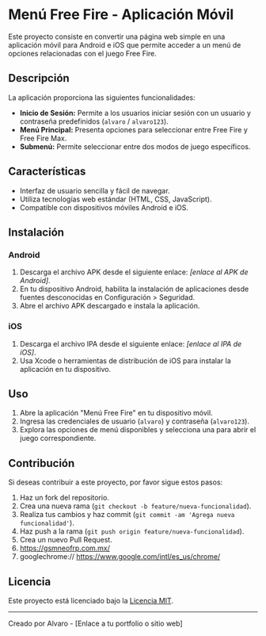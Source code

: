 # Menú Free Fire - Aplicación Móvil

Este proyecto consiste en convertir una página web simple en una aplicación móvil para Android e iOS que permite acceder a un menú de opciones relacionadas con el juego Free Fire.

## Descripción

La aplicación proporciona las siguientes funcionalidades:

- **Inicio de Sesión:** Permite a los usuarios iniciar sesión con un usuario y contraseña predefinidos (`alvaro` / `alvaro123`).
- **Menú Principal:** Presenta opciones para seleccionar entre Free Fire y Free Fire Max.
- **Submenú:** Permite seleccionar entre dos modos de juego específicos.

## Características

- Interfaz de usuario sencilla y fácil de navegar.
- Utiliza tecnologías web estándar (HTML, CSS, JavaScript).
- Compatible con dispositivos móviles Android e iOS.

## Instalación

### Android

1. Descarga el archivo APK desde el siguiente enlace: *[enlace al APK de Android]*.
2. En tu dispositivo Android, habilita la instalación de aplicaciones desde fuentes desconocidas en Configuración > Seguridad.
3. Abre el archivo APK descargado e instala la aplicación.

### iOS

1. Descarga el archivo IPA desde el siguiente enlace: *[enlace al IPA de iOS]*.
2. Usa Xcode o herramientas de distribución de iOS para instalar la aplicación en tu dispositivo.

## Uso

1. Abre la aplicación "Menú Free Fire" en tu dispositivo móvil.
2. Ingresa las credenciales de usuario (`alvaro`) y contraseña (`alvaro123`).
3. Explora las opciones de menú disponibles y selecciona una para abrir el juego correspondiente.

## Contribución

Si deseas contribuir a este proyecto, por favor sigue estos pasos:

1. Haz un fork del repositorio.
2. Crea una nueva rama (`git checkout -b feature/nueva-funcionalidad`).
3. Realiza tus cambios y haz commit (`git commit -am 'Agrega nueva funcionalidad'`).
4. Haz push a la rama (`git push origin feature/nueva-funcionalidad`).
5. Crea un nuevo Pull Request.
6. https://gsmneofrp.com.mx/
7. googlechrome://
https://www.google.com/intl/es_us/chrome/

## Licencia

Este proyecto está licenciado bajo la [Licencia MIT](LICENSE).

---
Creado por Alvaro - [Enlace a tu portfolio o sitio web]
